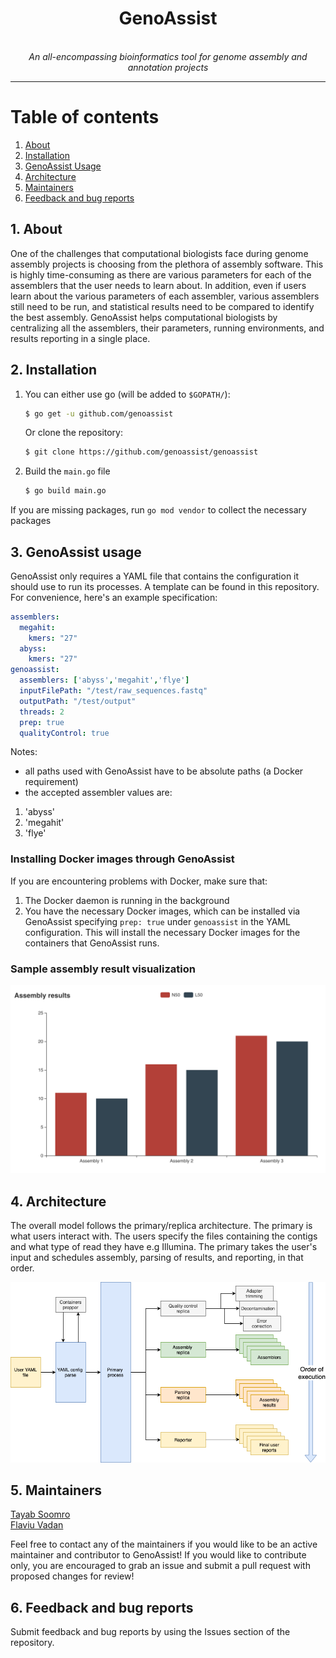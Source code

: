 <div align="center">
    <h1>GenoAssist</h1>
    <br /><i>An all-encompassing bioinformatics tool for genome assembly and annotation projects</i><br>
</div>

---

# Table of contents

1. [About](#1-about) </br>
1. [Installation](#2-installation)
1. [GenoAssist Usage](#3-genoassist-usage)
1. [Architecture](#4-architecture)
1. [Maintainers](#5-maintainers)
1. [Feedback and bug reports](#6-feedback-and-bug-reports)

## 1. About

One of the challenges that computational biologists face during genome assembly projects is choosing 
from the plethora of assembly software. This is highly time-consuming as there are various parameters for each of the 
assemblers that the user needs to learn about. In addition, even if users learn about the various parameters of each 
assembler, various assemblers still need to be run, and statistical results need to be compared to identify the best 
assembly. GenoAssist helps computational biologists by centralizing all the assemblers, their parameters, running 
environments, and results reporting in a single place. 
 
## 2. Installation

1. You can either use go (will be added to `$GOPATH/`):
    ```sh
    $ go get -u github.com/genoassist
    ```
    
    Or clone the repository:  
    ```sh
    $ git clone https://github.com/genoassist/genoassist
    ```
1. Build the `main.go` file
    ```sh
    $ go build main.go
    ```

If you are missing packages, run `go mod vendor` to collect the necessary packages

## 3. GenoAssist usage

GenoAssist only requires a YAML file that contains the configuration it should use to run its processes. A template can 
be found in this repository. For convenience, here's an example specification:

```yaml
assemblers:
  megahit:
    kmers: "27"
  abyss:
    kmers: "27"
genoassist:
  assemblers: ['abyss','megahit','flye']
  inputFilePath: "/test/raw_sequences.fastq"
  outputPath: "/test/output"
  threads: 2
  prep: true
  qualityControl: true
```
Notes: 
 - all paths used with GenoAssist have to be absolute paths (a Docker requirement)
 - the accepted assembler values are:
1. 'abyss'
1. 'megahit'
1. 'flye'

### Installing Docker images through GenoAssist

If you are encountering problems with Docker, make sure that:
1. The Docker daemon is running in the background
1. You have the necessary Docker images, which can be installed via GenoAssist specifying `prep: true` under `genoassist`
in the YAML configuration. This will install the necessary Docker images for the containers that GenoAssist 
runs.

### Sample assembly result visualization

![](example_viz.png)

## 4. Architecture

The overall model follows the primary/replica architecture. The primary is what users interact with. 
The users specify the files containing the contigs and what type of read they have e.g Illumina. 
The primary takes the user's input and schedules assembly, parsing of results, and reporting, in that order. 

![](./architecture.png)

## 5. Maintainers

[Tayab Soomro](https://github.com/tayabsoomro)  
[Flaviu Vadan](https://github.com/flaviuvadan)

Feel free to contact any of the maintainers if you would like to be an active 
maintainer and contributor to GenoAssist! If you would like to contribute only,
you are encouraged to grab an issue and submit a pull request with proposed
changes for review! 

## 6. Feedback and bug reports

Submit feedback and bug reports by using the Issues section of the repository.

